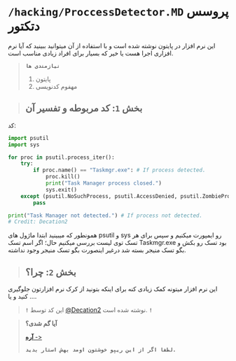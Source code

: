 # `/hacking/ProccessDetector.MD` پروسس دتکتور 
این نرم افزار در پایتون نوشته شده است و با استفاده از آن میتوانید ببینید که آیا نرم افزاری اجرا هست یا خیر که بسیار برای افراد زیادی مناسب است.
> **`نیازمندی ها`** 
>
> 1. پایتون
> 2. مهفوم کدنویسی

> ## بخش **`1`**: **کد مربوطه و تفسیر آن**

کد: 
```py
import psutil
import sys

for proc in psutil.process_iter():
    try:
        if proc.name() == "Taskmgr.exe": # If process detected.
            proc.kill()
            print("Task Manager process closed.")
            sys.exit()
    except (psutil.NoSuchProcess, psutil.AccessDenied, psutil.ZombieProcess):
        pass

print("Task Manager not detected.") # If process not detected.
# Credit: Decation2
```
همونطور که میبینید ابتدا ماژول های psutil و sys رو ایمپورت میکنیم و سپس برای هر تسک توی لیست بررسی میکنیم
حال؛ اگر اسم تسک Taskmgr.exe بود تسک رو بکش و بگو تسک منیجر بسته شد
درغیر اینصورت بگو تسک منیجر وجود نداشته.
> ## بخش **`2`**: **چرا؟**
این نرم افزار میتونه کمک زیادی کنه برای اینکه بتونید از کرک نرم افزارتون جلوگیری کنید و یا ....


> **`!`** این کد توسط [@Decation2](https://www.github.com/Decation2) نوشته شده است. **`!`**

> **آیا گم شدی؟**
>
> [**آره** ->](README.md)
>
> **`لطفا اگر از این ریپو خوشتون اومد بهش استار بدید.`**